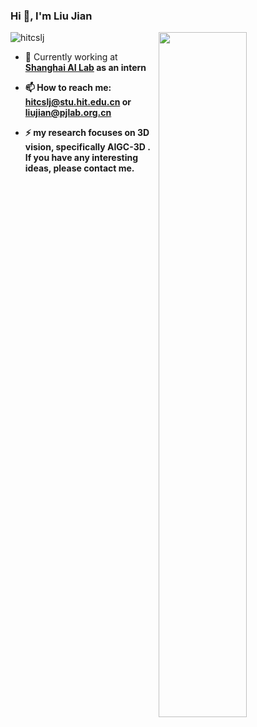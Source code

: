 ### Hi 👋, I'm Liu Jian
<img src="https://komarev.com/ghpvc/?username=hitcslj&label=Profile%20views&color=0e75b6&style=flat" alt="hitcslj" />
<img align="right" width="53%" src="https://github-readme-stats.vercel.app/api?username=hitcslj&show_icons=true">

- 💼 Currently working at <a href="https://www.shlab.org.cn/"><strong>Shanghai AI Lab</a> as an intern

- 📫 How to reach me: **hitcslj@stu.hit.edu.cn or liujian@pjlab.org.cn**

- ⚡ my research focuses on 3D vision, specifically **AIGC-3D** .  If you have any interesting ideas, please contact me.
